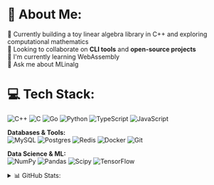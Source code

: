 # 💫 About Me:
🔭 Currently building a toy linear algebra library in C++ and exploring computational mathematics<br>
👯 Looking to collaborate on **CLI tools** and **open-source projects**<br>
🌱 I'm currently learning WebAssembly<br>
💬 Ask me about MLinalg


# 💻 Tech Stack:
![C++](https://img.shields.io/badge/c++-%2300599C.svg?style=for-the-badge&logo=c%2B%2B&logoColor=white) 
![C](https://img.shields.io/badge/c-%2300599C.svg?style=for-the-badge&logo=c&logoColor=white) 
![Go](https://img.shields.io/badge/go-%2300ADD8.svg?style=for-the-badge&logo=go&logoColor=white) 
![Python](https://img.shields.io/badge/python-3670A0?style=for-the-badge&logo=python&logoColor=ffdd54) 
![TypeScript](https://img.shields.io/badge/typescript-%23007ACC.svg?style=for-the-badge&logo=typescript&logoColor=white) 
![JavaScript](https://img.shields.io/badge/javascript-%23323330.svg?style=for-the-badge&logo=javascript&logoColor=%23F7DF1E)

**Databases & Tools:**<br>
![MySQL](https://img.shields.io/badge/mysql-4479A1.svg?style=for-the-badge&logo=mysql&logoColor=white) 
![Postgres](https://img.shields.io/badge/postgres-%23316192.svg?style=for-the-badge&logo=postgresql&logoColor=white) 
![Redis](https://img.shields.io/badge/redis-%23DD0031.svg?style=for-the-badge&logo=redis&logoColor=white)
![Docker](https://img.shields.io/badge/docker-%230db7ed.svg?style=for-the-badge&logo=docker&logoColor=white)
![Git](https://img.shields.io/badge/git-%23F05033.svg?style=for-the-badge&logo=git&logoColor=white)

**Data Science & ML:**<br>
![NumPy](https://img.shields.io/badge/numpy-%23013243.svg?style=for-the-badge&logo=numpy&logoColor=white) 
![Pandas](https://img.shields.io/badge/pandas-%23150458.svg?style=for-the-badge&logo=pandas&logoColor=white) 
![Scipy](https://img.shields.io/badge/SciPy-%230C55A5.svg?style=for-the-badge&logo=scipy&logoColor=%white) 
![TensorFlow](https://img.shields.io/badge/TensorFlow-%23FF6F00.svg?style=for-the-badge&logo=TensorFlow&logoColor=white)

<details>
<summary>📊 GitHub Stats:</summary>
<br>

**💻 GitHub Stats**  
![](https://github-readme-stats.vercel.app/api?username=madstone0-0&theme=nord&show_icons=true&hide_border=true&include_all_commits=true&count_private=true&custom_title=GitHub%20Stats)

**📊 Detailed Stats**  
![](http://github-profile-summary-cards.vercel.app/api/cards/profile-details?username=madstone0-0&theme=nord_dark)

**📈 Language Breakdown**  
![](http://github-profile-summary-cards.vercel.app/api/cards/repos-per-language?username=madstone0-0&theme=nord_dark)  
![](http://github-profile-summary-cards.vercel.app/api/cards/most-commit-language?username=madstone0-0&theme=nord_dark)

</details>
